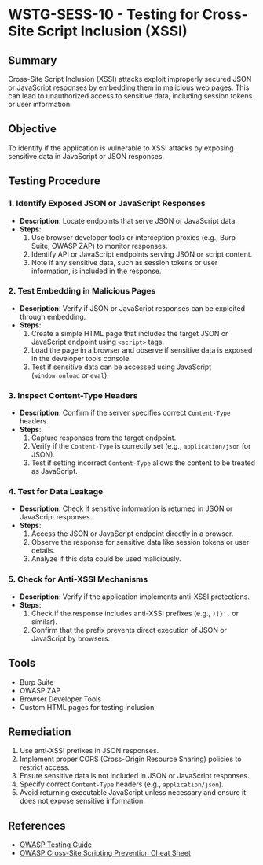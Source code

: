 # WSTG-SESS-10 - Testing for Cross-Site Script Inclusion (XSSI)

## Summary
Cross-Site Script Inclusion (XSSI) attacks exploit improperly secured JSON or JavaScript responses by embedding them in malicious web pages. This can lead to unauthorized access to sensitive data, including session tokens or user information.

## Objective
To identify if the application is vulnerable to XSSI attacks by exposing sensitive data in JavaScript or JSON responses.

## Testing Procedure

### 1. Identify Exposed JSON or JavaScript Responses
- **Description**: Locate endpoints that serve JSON or JavaScript data.
- **Steps**:
  1. Use browser developer tools or interception proxies (e.g., Burp Suite, OWASP ZAP) to monitor responses.
  2. Identify API or JavaScript endpoints serving JSON or script content.
  3. Note if any sensitive data, such as session tokens or user information, is included in the response.

### 2. Test Embedding in Malicious Pages
- **Description**: Verify if JSON or JavaScript responses can be exploited through embedding.
- **Steps**:
  1. Create a simple HTML page that includes the target JSON or JavaScript endpoint using `<script>` tags.
  2. Load the page in a browser and observe if sensitive data is exposed in the developer tools console.
  3. Test if sensitive data can be accessed using JavaScript (`window.onload` or `eval`).

### 3. Inspect Content-Type Headers
- **Description**: Confirm if the server specifies correct `Content-Type` headers.
- **Steps**:
  1. Capture responses from the target endpoint.
  2. Verify if the `Content-Type` is correctly set (e.g., `application/json` for JSON).
  3. Test if setting incorrect `Content-Type` allows the content to be treated as JavaScript.

### 4. Test for Data Leakage
- **Description**: Check if sensitive information is returned in JSON or JavaScript responses.
- **Steps**:
  1. Access the JSON or JavaScript endpoint directly in a browser.
  2. Observe the response for sensitive data like session tokens or user details.
  3. Analyze if this data could be used maliciously.

### 5. Check for Anti-XSSI Mechanisms
- **Description**: Verify if the application implements anti-XSSI protections.
- **Steps**:
  1. Check if the response includes anti-XSSI prefixes (e.g., `)]}',` or similar).
  2. Confirm that the prefix prevents direct execution of JSON or JavaScript by browsers.

## Tools
- Burp Suite
- OWASP ZAP
- Browser Developer Tools
- Custom HTML pages for testing inclusion

## Remediation
1. Use anti-XSSI prefixes in JSON responses.
2. Implement proper CORS (Cross-Origin Resource Sharing) policies to restrict access.
3. Ensure sensitive data is not included in JSON or JavaScript responses.
4. Specify correct `Content-Type` headers (e.g., `application/json`).
5. Avoid returning executable JavaScript unless necessary and ensure it does not expose sensitive information.

## References
- [OWASP Testing Guide](https://owasp.org/www-project-web-security-testing-guide/)
- [OWASP Cross-Site Scripting Prevention Cheat Sheet](https://cheatsheetseries.owasp.org/cheatsheets/Cross_Site_Scripting_Prevention_Cheat_Sheet.html)
